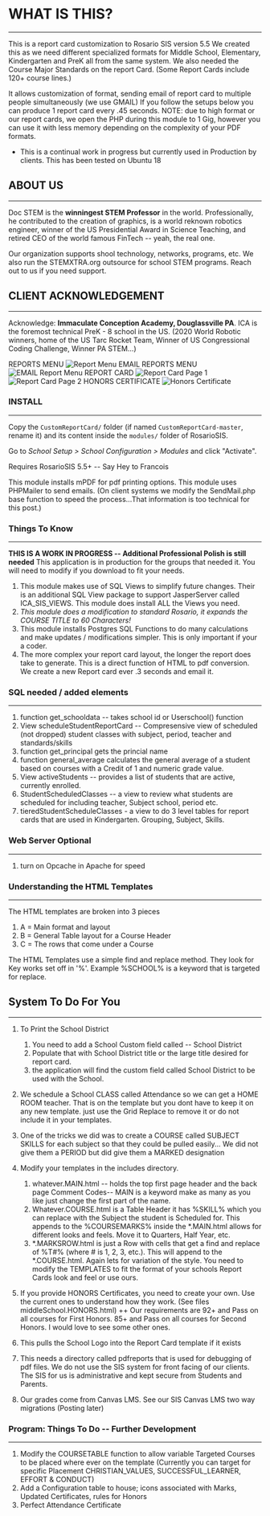 # WHAT IS THIS?
------
This is a report card customization to Rosario SIS version 5.5
We created this as we need different specialized formats for Middle School, Elementary, Kindergarten and PreK all from the same system. We also needed the Course Major Standards on the
report Card. (Some Report Cards include 120+ course lines.)

It allows customization of format, sending email of report card to multiple people simultaneously (we use GMAIL)
If you follow the setups below you can produce 1 report card every .45 seconds.
NOTE: due to high format or our report cards, we open the PHP during this module to 1 Gig, however you can use it with less memory depending on the complexity of your PDF formats.

* This is a continual work in progress but currently used in Production by clients. This has been tested on Ubuntu 18

## ABOUT US
------
Doc STEM is the **winningest STEM Professor** in the world. Professionally, he contributed to the creation of graphics, is a world reknown robotics engineer, winner of the US Presidential Award in Science Teaching, and retired CEO of the world famous FinTech -- yeah, the real one.

Our organization supports shool technology, networks, programs, etc. We also run the STEMXTRA.org outsource for school STEM programs. Reach out to us if you need support.

## CLIENT ACKNOWLEDGEMENT
------
Acknowledge: **Immaculate Conception Academy, Douglassville PA**. ICA is the foremost technical PreK - 8 school in the US. (2020 World Robotic winners, home of the US Tarc Rocket Team, Winner of US Congressional Coding Challenge, Winner PA STEM...)

REPORTS MENU
![Report Menu](reportsMenu.PNG)
EMAIL REPORTS MENU
![EMAIL Report Menu](emailMenu.PNG)
REPORT CARD
![Report Card Page 1](page1Report.PNG)
![Report Card Page 2](reportpage2.PNG)
HONORS CERTIFICATE
![Honors Certificate](Certificate.PNG)

### INSTALL
-------
Copy the `CustomReportCard/` folder (if named `CustomReportCard-master`, rename it) and its content inside the `modules/` folder of RosarioSIS.

Go to _School Setup > School Configuration > Modules_ and click "Activate".

Requires RosarioSIS 5.5+  -- Say Hey to Francois

This module installs mPDF for pdf printing options.
This module uses PHPMailer to send emails.
(On client systems we modify the SendMail.php base function to speed the process...That information is too technical for this post.)


### Things To Know
------
**THIS IS A WORK IN PROGRESS  -- Additional Professional Polish is still needed**
This application is in production for the groups that needed it. You will need to modify if you download to fit your needs.

1. This module makes use of SQL Views to simplify future changes. Their is an additional SQL View package to support JasperServer called ICA_SIS_VIEWS. This module does install ALL the Views you need.
2. *This module does a modification to standard Rosario, it expands the COURSE TITLE to 60 Characters!*
3. This module installs Postgres SQL Functions to do many calculations and make updates / modifications simpler. This is only important if your a coder.
4. The more complex your report card layout, the longer the report does take to generate. This is a direct function of HTML to pdf conversion. We create a new Report card ever .3 seconds and email it.

### SQL needed / added elements
------
1. function get_schooldata -- takes school id or Userschool() function
2. View scheduleStudentReportCard -- Compresensive view of scheduled (not dropped) student classes with subject, period, teacher and standards/skills
3. function get_principal gets the princial name
4. function general_average calculates the general average of a student based on courses with a Credit of 1 and numeric grade value.
5. View activeStudents -- provides a list of students that are active, currently enrolled.
6. StudentScheduledClasses -- a view to review what students are scheduled for including teacher, Subject school, period etc.
7. tieredStudentScheduleClasses - a view to do 3 level tables for report cards that are used in Kindergarten. Grouping, Subject, Skills.


### Web Server Optional
-------
1. turn on Opcache in Apache for speed


### Understanding the HTML Templates
-----
The HTML templates are broken into 3 pieces
1. A = Main format and layout
2. B = General Table layout for a Course Header
3. C = The rows that come under a Course

The HTML Templates use a simple find and replace method. They look for Key works set off in '%'. Example %SCHOOL% is a keyword that is targeted for replace.


## System To Do For You
-----
1. To Print the School District
    1. You need to add a School Custom field called -- School District
	2. Populate that with School District title or the large title desired for report card.
	3. the application will find the custom field called School District to be used with the School.

2. We schedule a School CLASS called Attendance so we can get a HOME ROOM teacher. 
That is on the template but you dont have to keep it on any new template. just use the Grid Replace to remove it or do not include it in your templates.

3. One of the tricks we did was to create a COURSE called SUBJECT SKILLS for each subject so that they could be pulled easily... We did not give them a PERIOD but did give them a MARKED designation 

4. Modify your templates in the includes directory. 
	1. whatever.MAIN.html -- holds the top first page header and the back page Comment Codes-- MAIN is a keyword make as many as you like just change the first part of the name.
	2. Whatever.COURSE.html is a Table Header it has %SKILL% which you can replace with the Subject the student is Scheduled for. This appends to the %COURSEMARKS% inside the *.MAIN.html allows for different looks and feels. Move it to Quarters, Half Year, etc.
	3. *.MARKSROW.html is just a Row with cells that get a find and replace of %T#% (where # is 1, 2, 3, etc.). This will append to the *.COURSE.html. Again lets for variation of the style.
You need to modify the TEMPLATES to fit the format of your schools Report Cards look and feel or use ours.


5. If you provide HONORS Certificates, you need to create your own. Use the current ones to understand how they work. (See files middleSchool.HONORS.html)
++ Our requirements are 92+ and Pass on all courses for First Honors. 85+ and Pass on all courses for Second Honors.
I would love to see some other ones.

6. This pulls the School Logo into the Report Card template if it exists

7. This needs a directory called pdfreports that is used for debugging of pdf files. We do not use the SIS system for front facing of our clients. The SIS for us is administrative and kept secure from Students and Parents.

8. Our grades come from Canvas LMS. See our SIS Canvas LMS two way migrations (Posting later)

### Program: Things To Do -- Further Development
------
1. Modify the COURSETABLE function to allow variable Targeted Courses to be placed where ever on the template (Currently you can target for specific Placement CHRISTIAN_VALUES, SUCCESSFUL_LEARNER, EFFORT & CONDUCT)
2. Add a Configuration table to house; icons associated with Marks, Updated Certificates, rules for Honors
3. Perfect Attendance Certificate


